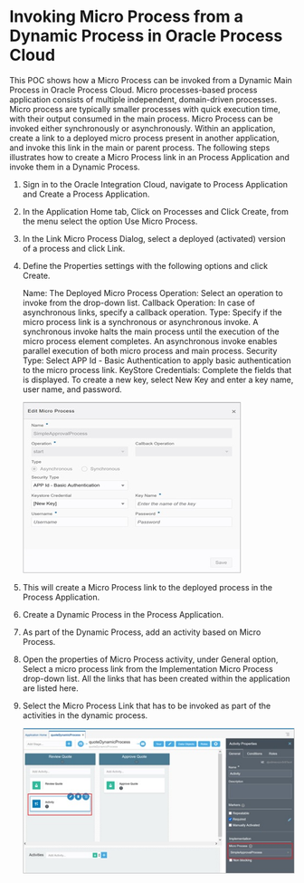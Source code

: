 # Invoking Micro Process from a Dynamic Process in Oracle Process Cloud

This POC shows how a Micro Process can be invoked from a Dynamic Main Process in Oracle Process Cloud. 
Micro processes-based process application consists of multiple independent, domain-driven processes. Micro process are typically smaller processes with quick execution time, with their output consumed in the main process. Micro Process can be invoked either synchronously or asynchronously. Within an application, create a link to a deployed micro process present in another application, and invoke this link in the main or parent process. The following steps illustrates how to create a Micro Process link in an Process Application and invoke them in a Dynamic Process.

1.	Sign in to the Oracle Integration Cloud, navigate to Process Application and Create a Process Application. 

2.	In the Application Home tab, Click on Processes and Click Create, from the menu select the option Use Micro Process.

3.	In the Link Micro Process Dialog, select a deployed (activated) version of a process and click Link.

4.	Define the Properties settings with the following options and click Create.

    Name: The Deployed Micro Process
    Operation: Select an operation to invoke from the drop-down list. 
    Callback Operation: In case of asynchronous links, specify a callback operation.
    Type: Specify if the micro process link is a synchronous or asynchronous invoke. A synchronous invoke halts the main process until the execution of the micro process element       completes. An asynchronous invoke enables parallel execution of both micro process and main process. 
    Security Type: Select APP Id - Basic Authentication to apply basic authentication to the micro process link. 
    KeyStore Credentials: Complete the fields that is displayed. To create a new key, select New Key and enter a key name, user name, and password. 

     ![Alt text](https://github.com/Protontech-1803/Cloud2.0/blob/main/Invoking_MicroService/JPG_images/1.jpg) 
 
5.	This will create a Micro Process link to the deployed process in the Process Application.

6.	Create a Dynamic Process in the Process Application.

7.	As part of the Dynamic Process, add an activity based on Micro Process.

8.	Open the properties of Micro Process activity, under General option, Select a micro process link from the Implementation Micro Process drop-down list. All the links that has been created within the application are listed here.

9.	Select the Micro Process Link that has to be invoked as part of the activities in the dynamic process.

      ![Alt text](https://github.com/Protontech-1803/Cloud2.0/blob/main/Invoking_MicroService/JPG_images/2.jpg)

 


